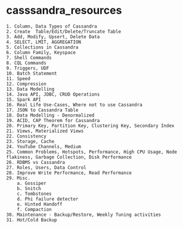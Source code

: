 # casssandra_resources

	1. Column, Data Types of Cassandra
	2. Create  Table/Edit/Delete/Truncate Table
	3. Add, Modify, Upsert, Delete Data
	4. SELECT, LMIT, AGGREGATION
	5. Collections in Cassandra
	6. Column Family, Keyspace
	7. Shell Commands
	8. CQL Commands
	9. Triggers, UDF
	10. Batch Statement
	11. Speed
	12. Compression
	13. Data Modelling
	14. Java API, JDBC, CRUD Operations
	15. Spark API
	16. Real Life Use-Cases, Where not to use Cassandra 
	17. JSON to Cassandra Table
	18. Data Modelling - Denormalized
	19. ACID, CAP Theorem for Cassandra
	20. Primary Key, Partition Key, Clustering Key, Secondary Index
	21. Views, Materialized Views
	22. Consistency
	23. Storage, Cache
	24. YouTube Channels, Medium
	25. Common Problems, Hotspots, Performance, High CPU Usage, Node flakiness, Garbage Collection, Disk Performance
	26. RDBMS vs Cassandra
	27. Roles, Users, Data Control
	28. Improve Write Performance, Read Performance
	29. Misc.
		a. Gossiper
		b. Snitch
		c. Tombstones
		d. Phi failure detector
		e. Hinted Handoff
		f. Compaction
	30. Maintenance - Backup/Restore, Weekly Tuning activities
	31. Hot/Cold Backup
		
	
	
	
	
